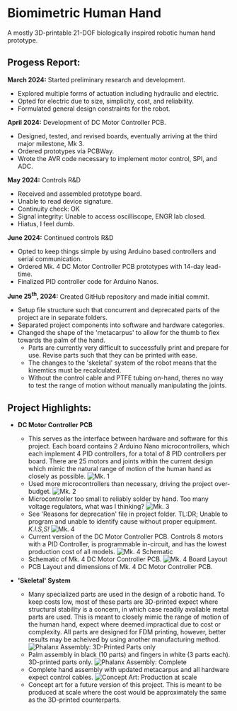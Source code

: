 # Biomimetric Human Hand
A mostly 3D-printable 21-DOF biologically inspired robotic human hand prototype.

## Progess Report:
**March 2024:** Started preliminary research and development. 
- Explored multiple forms of actuation including hydraulic and electric.
- Opted for electric due to size, simplicity, cost, and reliability.
- Formulated general design constraints for the robot.

**April 2024:** Development of DC Motor Controller PCB.
- Designed, tested, and revised boards, eventually arriving at the third major milestone, Mk 3. 
- Ordered prototypes via PCBWay.
- Wrote the AVR code necessary to implement motor control, SPI, and ADC.

**May 2024:** Controls R&D
- Received and assembled prototype board.
- Unable to read device signature.
- Continuity check: OK
- Signal integrity: Unable to access oscilliscope, ENGR lab closed.
- Hiatus, I feel dumb.

**June 2024:** Continued controls R&D
- Opted to keep things simple by using Arduino based controllers and serial communication.
- Ordered Mk. 4 DC Motor Controller PCB prototypes with 14-day lead-time. 
- Finalized PID controller code for Arduino Nanos. 

**June 25<sup>th</sup>, 2024:** Created GitHub repository and made initial commit.
- Setup file structure such that concurrent and deprecated parts of the project are in separate folders.
- Separated project components into software and hardware categories.
- Changed the shape of the 'metacarpus' to allow for the thumb to flex towards the palm of the hand. 
  - Parts are currently very difficult to successfully print and prepare for use. Revise parts such that they can be printed with ease.
  - The changes to the 'skeletal' system of the robot means that the kinemtics must be recalculated. 
  - Without the control cable and PTFE tubing on-hand, theres no way to test the range of motion without manually manipulating the joints. 

## Project Highlights:
- **DC Motor Controller PCB** 
  - This serves as the interface between hardware and software for this project. Each board contains 2 Arduino Nano microcontrollers, which each implement 4 PID controllers, for a total of 8 PID controllers per board. There are 25 motors and joints within the current design which mimic the natural range of motion of the human hand as closely as possible.
  ![Mk. 1](/Renders/DC_Motor_Controller_2024-May-16_01-15-25PM-000_CustomizedView20484802570.png)
  - Used more microcontrollers than necessary, driving the project over-budget. 
  ![Mk. 2](/Renders/DC_Motor_Controller_2024-May-17_01-13-07PM-000_CustomizedView9308964263.png)
  - Microcontroller too small to reliably solder by hand. Too many voltage regulators, what was I thinking?
  ![Mk. 3](/Renders/DC_Motor_Controller_Mk3_2024-May-31_03-53-12AM-000_CustomizedView27002214263_png.png)
  - See 'Reasons for deprecation' file in project folder. TL:DR; Unable to program and unable to identify cause without proper equipment. _K.I.S,S!_
  ![Mk. 4](/Renders/DC_Motor_Controller_Mk4_2024-Jun-25_07-05-43PM-000_CustomizedView16519912145_png.png)
  - Current version of the DC Motor Controller PCB. Controls 8 motors with a PID Controller, is programmable in-circuit, and has the lowest production cost of all models. 
  ![Mk. 4 Schematic](/Designs/Concurrent/DC%20Motor%20Controller/Mk4/Schematic.png)
  - Schematic of Mk. 4 DC Motor Controller PCB. 
  ![Mk. 4 Board Layout](/Designs/Concurrent/DC%20Motor%20Controller/Mk4/Board%20Layout.png)
  - PCB Layout and dimensions of Mk. 4 DC Motor Controller PCB. 

- **'Skeletal' System** 
  - Many specialized parts are used in the design of a robotic hand. To keep costs low, most of these parts are 3D-printed expect where structural stability is a concern, in which case readily available metal parts are used. This is meant to closely mimic the range of motion of the human hand, expect where deemed impractical due to cost or complexity. All parts are designed for FDM printing, however, better results may be acheived by using another manufacturing method.
  ![Phalanx Assembly: 3D-Printed Parts only](/Renders/Phalanx_Assembly_2024-Jun-23_05-39-12PM-000_CustomizedView3688566158_png.png)
  - Palm assembly in black (10 parts) and fingers in white (3 parts each). 3D-printed parts only.
  ![Phalanx Assembly: Complete](/Renders/Phalanx_Assembly_2024-Jun-24_08-13-17PM-000_CustomizedView18257921723_png.png)
  - Complete hand assembly with updated metacarpus and all hardware expect control cables.
  ![Concept Art: Production at scale](/Renders/Sheet%20Metal%20Phalanx%20-%20Concept%20Art%20for%20Mk2.png)
  - Concept art for a future version of this project. This is meant to be produced at scale where the cost would be approximately the same as the 3D-printed counterparts.